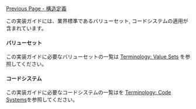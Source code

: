 [Previous Page - 構造定義](structure.html)

この実装ガイドには、業界標準であるバリューセット, コードシステムの適用が含まれています。

#### バリューセット
この実装ガイドに必要なバリューセットの一覧は [Terminology: Value Sets](artifacts.html#用語-バリューセット) を参照してください。

#### コードシステム
この実装ガイドに必要なコードシステムの一覧はを [Terminology: Code Systems](artifacts.html#用語-コードシステム)を参照してください。